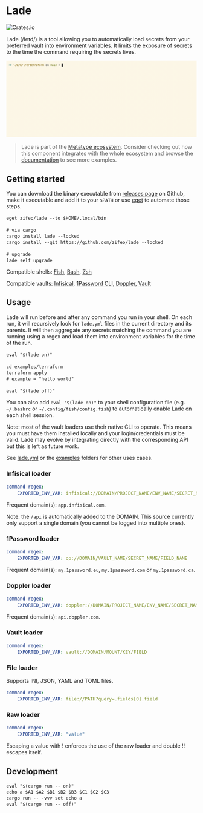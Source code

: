 # Lade

![Crates.io](https://img.shields.io/crates/v/lade)

Lade (/leɪd/) is a tool allowing you to automatically load secrets from your
preferred vault into environment variables. It limits the exposure of secrets to
the time the command requiring the secrets lives.

![Demo](./examples/demo.gif)

> Lade is part of the
> [Metatype ecosystem](https://github.com/metatypedev/metatype). Consider
> checking out how this component integrates with the whole ecosystem and browse
> the
> [documentation](https://metatype.dev?utm_source=github&utm_medium=readme&utm_campaign=lade)
> to see more examples.

## Getting started

You can download the binary executable from
[releases page](https://github.com/zifeo/lade/releases/) on Github, make it
executable and add it to your `$PATH` or use
[eget](https://github.com/zyedidia/eget) to automate those steps.

```
eget zifeo/lade --to $HOME/.local/bin

# via cargo
cargo install lade --locked
cargo install --git https://github.com/zifeo/lade --locked

# upgrade
lade self upgrade
```

Compatible shells: [Fish](https://fishshell.com),
[Bash](https://www.gnu.org/software/bash/), [Zsh](https://zsh.sourceforge.io)

Compatible vaults: [Infisical](https://infisical.com),
[1Password CLI](https://1password.com/downloads/command-line/),
[Doppler](https://www.doppler.com), [Vault](https://github.com/hashicorp/vault)

## Usage

Lade will run before and after any command you run in your shell. On each run,
it will recursively look for `lade.yml` files in the current directory and its
parents. It will then aggregate any secrets matching the command you are running
using a regex and load them into environment variables for the time of the run.

```
eval "$(lade on)"

cd examples/terraform
terraform apply
# example = "hello world"

eval "$(lade off)"
```

You can also add `eval "$(lade on)"` to your shell configuration file (e.g.
`~/.bashrc` or `~/.config/fish/config.fish`) to automatically enable Lade on
each shell session.

Note: most of the vault loaders use their native CLI to operate. This means you
must have them installed locally and your login/credentials must be valid. Lade
may evolve by integrating directly with the corresponding API but this is left
as future work.

See [lade.yml](lade.yml) or the [examples](./examples) folders for other uses
cases.

### Infisical loader

```yaml
command regex:
    EXPORTED_ENV_VAR: infisical://DOMAIN/PROJECT_NAME/ENV_NAME/SECRET_NAME
```

Frequent domain(s): `app.infisical.com`.

Note: the `/api` is automatically added to the DOMAIN. This source currently
only support a single domain (you cannot be logged into multiple ones).

### 1Password loader

```yaml
command regex:
    EXPORTED_ENV_VAR: op://DOMAIN/VAULT_NAME/SECRET_NAME/FIELD_NAME
```

Frequent domain(s): `my.1password.eu`, `my.1password.com` or `my.1password.ca`.

### Doppler loader

```yaml
command regex:
    EXPORTED_ENV_VAR: doppler://DOMAIN/PROJECT_NAME/ENV_NAME/SECRET_NAME
```

Frequent domain(s): `api.doppler.com`.

### Vault loader

```yaml
command regex:
    EXPORTED_ENV_VAR: vault://DOMAIN/MOUNT/KEY/FIELD
```

### File loader

Supports INI, JSON, YAML and TOML files.

```yaml
command regex:
    EXPORTED_ENV_VAR: file://PATH?query=.fields[0].field
```

### Raw loader

```yaml
command regex:
    EXPORTED_ENV_VAR: "value"
```

Escaping a value with ! enforces the use of the raw loader and double !! escapes
itself.

## Development

```
eval "$(cargo run -- on)"
echo a $A1 $A2 $B1 $B2 $B3 $C1 $C2 $C3
cargo run -- -vvv set echo a
eval "$(cargo run -- off)"
```
